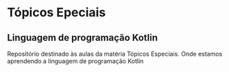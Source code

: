 # Tópicos Epeciais
## Linguagem de programação Kotlin
Repositório destinado às aulas da matéria Tópicos Especiais. Onde estamos aprendendo a linguagem de programação Kotlin
